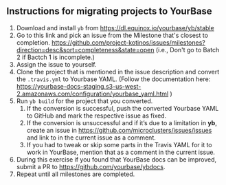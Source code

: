 ## Instructions for migrating projects to YourBase
1. Download and install `yb` from https://dl.equinox.io/yourbase/yb/stable
2. Go to this link and pick an issue from the Milestone that's closest to completion. https://github.com/project-kotinos/issues/milestones?direction=desc&sort=completeness&state=open (i.e., Don't go to Batch 2 if Bactch 1 is incomplete.)
3. Assign the issue to yourself.
3. Clone the project that is mentioned in the issue description and convert the `.travis.yml` to Yourbase YAML. (Follow the documentation here: https://yourbase-docs-staging.s3-us-west-2.amazonaws.com/configuration/yourbase_yaml.html )
4. Run `yb build` for the project that you converted.
    1. If the conversion is successful, push the converted Yourbase YAML to GitHub and mark the respective issue as fixed.
    2. If the conversion is unsuccessful and if it’s due to a limitation in **yb**, create an issue in https://github.com/microclusters/issues/issues and link to in the current issue as a comment.
    3. If you had to tweak or skip some parts in the Travis YAML for it to work in YourBase, mention that as a comment in the current issue.
5. During this exercise if you found that YourBase docs can be improved, submit a PR to https://github.com/yourbase/ybdocs.
6. Repeat until all milestones are completed.
